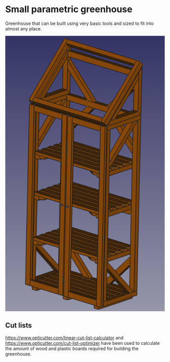 # Small parametric greenhouse
Greenhouse that can be built using very basic tools and sized to fit into almost any place.

![Greenhouse pic](/images/greenhouse.png)

## Cut lists
https://www.opticutter.com/linear-cut-list-calculator and https://www.opticutter.com/cut-list-optimizer have been used to calculate the amount of wood and plastic boards required for building the greenhouse.

##

